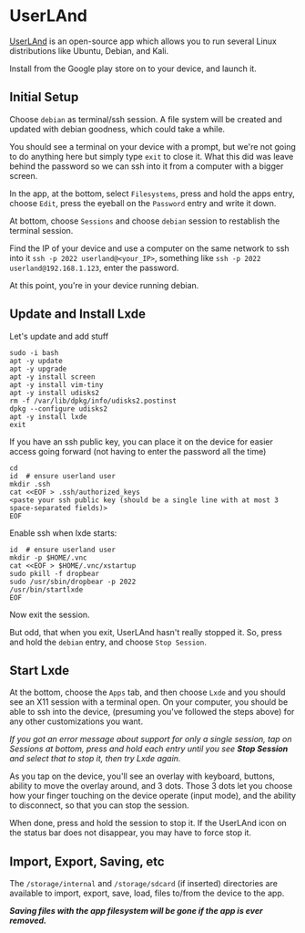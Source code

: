# UserLAnd

[UserLAnd](https://play.google.com/store/apps/details?id=tech.ula&gl=US) is an open-source app which allows you to run several Linux distributions like Ubuntu,
Debian, and Kali.

Install from the Google play store on to your device, and launch it.

## Initial Setup
Choose `debian` as terminal/ssh session. A file system will be created and updated with debian goodness, which could take a while.

You should see a terminal on your device with a prompt, but we're not going to do anything here but simply type `exit` to close it. What this did was leave behind the password so we can ssh into it from a computer with a bigger screen.

In the app, at the bottom, select `Filesystems`, press and hold the apps entry, choose `Edit`, press the eyeball on the `Password` entry and write it down.

At bottom, choose `Sessions` and choose `debian` session to restablish the terminal session.

Find the IP of your device and use a computer on the same network to ssh into it `ssh -p 2022 userland@<your_IP>`, something like `ssh -p 2022 userland@192.168.1.123`, enter the password.

At this point, you're in your device running debian.

## Update and Install Lxde
Let's update and add stuff

```
sudo -i bash
apt -y update
apt -y upgrade
apt -y install screen
apt -y install vim-tiny
apt -y install udisks2
rm -f /var/lib/dpkg/info/udisks2.postinst
dpkg --configure udisks2
apt -y install lxde
exit
```

If you have an ssh public key, you can place it on the device for easier access going forward (not having to enter the password all the time)

```
cd
id  # ensure userland user
mkdir .ssh
cat <<EOF > .ssh/authorized_keys
<paste your ssh public key (should be a single line with at most 3 space-separated fields)>
EOF
```

Enable ssh when lxde starts:

```
id  # ensure userland user
mkdir -p $HOME/.vnc
cat <<EOF > $HOME/.vnc/xstartup
sudo pkill -f dropbear
sudo /usr/sbin/dropbear -p 2022
/usr/bin/startlxde
EOF
```

Now exit the session.

But odd, that when you exit, UserLAnd hasn't really stopped it.  So, press and hold the `debian` entry, and choose `Stop Session`.

## Start Lxde
At the bottom, choose the `Apps` tab, and then choose `Lxde` and you should see an X11 session with a terminal open. On your computer, you should be able to ssh into the device, (presuming you've followed the steps above) for any other customizations you want.

_If you got an error message about support for only a single session, tap on Sessions at bottom, press and hold each entry until you see **Stop Session** and select that to stop it, then try Lxde again._

As you tap on the device, you'll see an overlay with keyboard, buttons, ability to move the overlay around, and 3 dots. Those 3 dots let you choose how your finger touching on the device operate (input mode), and the ability to disconnect, so that you can stop the session.

When done, press and hold the session to stop it. If the UserLAnd icon on the status bar does not disappear, you may have to force stop it.

## Import, Export, Saving, etc
The `/storage/internal` and `/storage/sdcard` (if inserted) directories are available to import, export, save, load, files to/from the device to the app.

_**Saving files with the app filesystem will be gone if the app is ever removed.**_

